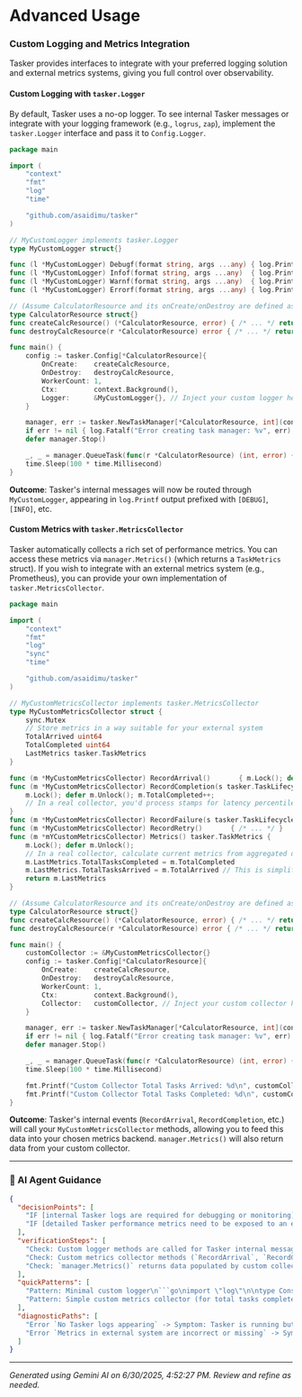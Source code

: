 # Advanced Usage

### Custom Logging and Metrics Integration

Tasker provides interfaces to integrate with your preferred logging solution and external metrics systems, giving you full control over observability.

#### Custom Logging with `tasker.Logger`
By default, Tasker uses a no-op logger. To see internal Tasker messages or integrate with your logging framework (e.g., `logrus`, `zap`), implement the `tasker.Logger` interface and pass it to `Config.Logger`.

```go
package main

import (
	"context"
	"fmt"
	"log"
	"time"

	"github.com/asaidimu/tasker"
)

// MyCustomLogger implements tasker.Logger
type MyCustomLogger struct{}

func (l *MyCustomLogger) Debugf(format string, args ...any) { log.Printf("[DEBUG] "+format, args...) }
func (l *MyCustomLogger) Infof(format string, args ...any)  { log.Printf("[INFO] "+format, args...) }
func (l *MyCustomLogger) Warnf(format string, args ...any)  { log.Printf("[WARN] "+format, args...) }
func (l *MyCustomLogger) Errorf(format string, args ...any) { log.Printf("[ERROR] "+format, args...) }

// (Assume CalculatorResource and its onCreate/onDestroy are defined as before)
type CalculatorResource struct{}
func createCalcResource() (*CalculatorResource, error) { /* ... */ return &CalculatorResource{}, nil }
func destroyCalcResource(r *CalculatorResource) error { /* ... */ return nil }

func main() {
	config := tasker.Config[*CalculatorResource]{
		OnCreate:    createCalcResource,
		OnDestroy:   destroyCalcResource,
		WorkerCount: 1,
		Ctx:         context.Background(),
		Logger:      &MyCustomLogger{}, // Inject your custom logger here
	}

	manager, err := tasker.NewTaskManager[*CalculatorResource, int](config)
	if err != nil { log.Fatalf("Error creating task manager: %v", err) }
	defer manager.Stop()

	_, _ = manager.QueueTask(func(r *CalculatorResource) (int, error) { return 1 + 1, nil })
	time.Sleep(100 * time.Millisecond)
}
```

**Outcome**: Tasker's internal messages will now be routed through `MyCustomLogger`, appearing in `log.Printf` output prefixed with `[DEBUG]`, `[INFO]`, etc.

#### Custom Metrics with `tasker.MetricsCollector`
Tasker automatically collects a rich set of performance metrics. You can access these metrics via `manager.Metrics()` (which returns a `TaskMetrics` struct). If you wish to integrate with an external metrics system (e.g., Prometheus), you can provide your own implementation of `tasker.MetricsCollector`.

```go
package main

import (
	"context"
	"fmt"
	"log"
	"sync"
	"time"

	"github.com/asaidimu/tasker"
)

// MyCustomMetricsCollector implements tasker.MetricsCollector
type MyCustomMetricsCollector struct {
	sync.Mutex
	// Store metrics in a way suitable for your external system
	TotalArrived uint64
	TotalCompleted uint64
	LastMetrics tasker.TaskMetrics
}

func (m *MyCustomMetricsCollector) RecordArrival()       { m.Lock(); defer m.Unlock(); m.TotalArrived++ }
func (m *MyCustomMetricsCollector) RecordCompletion(s tasker.TaskLifecycleTimestamps) {
    m.Lock(); defer m.Unlock(); m.TotalCompleted++;
    // In a real collector, you'd process stamps for latency percentiles etc.
}
func (m *MyCustomMetricsCollector) RecordFailure(s tasker.TaskLifecycleTimestamps) { /* ... */ }
func (m *MyCustomMetricsCollector) RecordRetry()       { /* ... */ }
func (m *mYCustomMetricsCollector) Metrics() tasker.TaskMetrics {
    m.Lock(); defer m.Unlock();
    // In a real collector, calculate current metrics from aggregated data
    m.LastMetrics.TotalTasksCompleted = m.TotalCompleted
    m.LastMetrics.TotalTasksArrived = m.TotalArrived // This is simplified, actual rate calc is complex
    return m.LastMetrics
}

// (Assume CalculatorResource and its onCreate/onDestroy are defined as before)
type CalculatorResource struct{}
func createCalcResource() (*CalculatorResource, error) { /* ... */ return &CalculatorResource{}, nil }
func destroyCalcResource(r *CalculatorResource) error { /* ... */ return nil }

func main() {
	customCollector := &MyCustomMetricsCollector{}
	config := tasker.Config[*CalculatorResource]{
		OnCreate:    createCalcResource,
		OnDestroy:   destroyCalcResource,
		WorkerCount: 1,
		Ctx:         context.Background(),
		Collector:   customCollector, // Inject your custom collector here
	}

	manager, err := tasker.NewTaskManager[*CalculatorResource, int](config)
	if err != nil { log.Fatalf("Error creating task manager: %v", err) }
	defer manager.Stop()

	_, _ = manager.QueueTask(func(r *CalculatorResource) (int, error) { return 1 + 1, nil })
	time.Sleep(100 * time.Millisecond)

	fmt.Printf("Custom Collector Total Tasks Arrived: %d\n", customCollector.TotalArrived)
	fmt.Printf("Custom Collector Total Tasks Completed: %d\n", customCollector.TotalCompleted)
}
```

**Outcome**: Tasker's internal events (`RecordArrival`, `RecordCompletion`, etc.) will call your `MyCustomMetricsCollector` methods, allowing you to feed this data into your chosen metrics backend. `manager.Metrics()` will also return data from your custom collector.

---
### 🤖 AI Agent Guidance

```json
{
  "decisionPoints": [
    "IF [internal Tasker logs are required for debugging or monitoring] THEN [implement `tasker.Logger` and assign to `Config.Logger`] ELSE [use default no-op logger]",
    "IF [detailed Tasker performance metrics need to be exposed to an external monitoring system (e.g., Prometheus)] THEN [implement `tasker.MetricsCollector` and assign to `Config.Collector`] ELSE [rely on `manager.Stats()` and `manager.Metrics()` for in-process inspection]"
  ],
  "verificationSteps": [
    "Check: Custom logger methods are called for Tasker internal messages → Expected: Log output matches custom logger format.",
    "Check: Custom metrics collector methods (`RecordArrival`, `RecordCompletion`) are invoked on relevant task events → Expected: Internal counts in custom collector reflect actual task activity.",
    "Check: `manager.Metrics()` returns data populated by custom collector → Expected: Metrics reflect the state managed by the custom collector."
  ],
  "quickPatterns": [
    "Pattern: Minimal custom logger\n```go\nimport \"log\"\n\ntype ConsoleLogger struct{}\nfunc (ConsoleLogger) Debugf(f string, a ...any) { log.Printf(\"DEBUG: \"+f, a...) }\nfunc (ConsoleLogger) Infof(f string, a ...any)  { log.Printf(\"INFO: \"+f, a...) }\nfunc (ConsoleLogger) Warnf(f string, a ...any)  { log.Printf(\"WARN: \"+f, a...) }\nfunc (ConsoleLogger) Errorf(f string, a ...any) { log.Printf(\"ERROR: \"+f, a...) }\n\n// Usage:\nconfig.Logger = ConsoleLogger{}\n```",
    "Pattern: Simple custom metrics collector (for total tasks completed)\n```go\nimport \"sync/atomic\"\n\ntype CounterCollector struct { totalCompleted atomic.Uint64 }\nfunc (c *CounterCollector) RecordArrival() {} // No-op\nfunc (c *CounterCollector) RecordCompletion(s tasker.TaskLifecycleTimestamps) { c.totalCompleted.Add(1) }\nfunc (c *CounterCollector) RecordFailure(s tasker.TaskLifecycleTimestamps) {} // No-op\nfunc (c *CounterCollector) RecordRetry() {} // No-op\nfunc (c *CounterCollector) Metrics() tasker.TaskMetrics { return tasker.TaskMetrics{TotalTasksCompleted: c.totalCompleted.Load()} }\n\n// Usage:\nconfig.Collector = &CounterCollector{}\n```"
  ],
  "diagnosticPaths": [
    "Error `No Tasker logs appearing` -> Symptom: Tasker is running but no `INFO`, `DEBUG` messages are visible -> Check: Ensure `Config.Logger` is assigned a working logger instance and not `nil` or the `noOpLogger` -> Fix: Provide a concrete implementation for `Config.Logger`.",
    "Error `Metrics in external system are incorrect or missing` -> Symptom: `TaskMetrics` values are not propagating to monitoring dashboard -> Check: Verify the custom `MetricsCollector` implementation correctly processes `RecordArrival`, `RecordCompletion`, etc., and exports data to the external system -> Fix: Debug the `MetricsCollector`'s internal logic and export mechanism."
  ]
}
```

---
*Generated using Gemini AI on 6/30/2025, 4:52:27 PM. Review and refine as needed.*